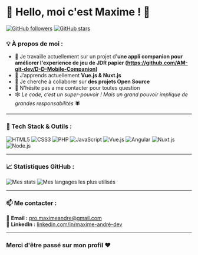 # 👋 Hello, moi c'est Maxime ! 🚀

[![GitHub followers](https://img.shields.io/github/followers/TonPseudo?style=social)](https://github.com/AM-git-dev)
[![GitHub stars](https://img.shields.io/github/stars/TonPseudo?style=social)](https://github.com/AM-git-dev)

### 💡 À propos de moi :

- 🔭 Je travaille actuellement sur un projet d'**une appli companion pour améliorer l'experience de jeu de JDR papier (https://github.com/AM-git-dev/D-D-Mobile-Companion)**
- 🌱 J’apprends actuellement **Vue.js & Nuxt.js**
- 👯 Je cherche à collaborer sur **des projets Open Source**
- 💬 N'hésite pas a me contacter pour toutes question
- 🕸️ *Le code, c’est un super-pouvoir ! Mais un grand pouvoir implique de grandes responsabilités* 🕷️

---

### 🚀 Tech Stack & Outils :
![HTML5](https://img.shields.io/badge/HTML5-%23E34F26.svg?style=for-the-badge&logo=html5&logoColor=white)
![CSS3](https://img.shields.io/badge/CSS3-%231572B6.svg?style=for-the-badge&logo=css3&logoColor=white)
![PHP](https://img.shields.io/badge/PHP-%23777BB4.svg?style=for-the-badge&logo=php&logoColor=white)
![JavaScript](https://img.shields.io/badge/JavaScript-%23F7DF1E.svg?style=for-the-badge&logo=javascript&logoColor=black)
![Vue.js](https://img.shields.io/badge/Vue.js-%2335495e.svg?style=for-the-badge&logo=vuedotjs&logoColor=white)
![Angular](https://img.shields.io/badge/Angular-%23DD0031.svg?style=for-the-badge&logo=angular&logoColor=white)
![Nuxt.js](https://img.shields.io/badge/Nuxt.js-%2300C58E.svg?style=for-the-badge&logo=nuxtdotjs&logoColor=white)
![Node.js](https://img.shields.io/badge/Node.js-%2343853D.svg?style=for-the-badge&logo=nodedotjs&logoColor=white)

---

### 📈 Statistiques GitHub :
![Mes stats](https://github-readme-stats.vercel.app/api?username=AM-git-dev&show_icons=true&theme=radical)
![Mes langages les plus utilisés](https://github-readme-stats.vercel.app/api/top-langs/?username=AM-git-dev&layout=compact&theme=radical)

---

### 📫 Me contacter :
📧 **Email :** pro.maximeandre@gmail.com  
💼 **LinkedIn :** [linkedin.com/in/maxime-andré-dev](www.linkedin.com/in/maxime-andré-dev)

---
### Merci d'être passé sur mon profil ❤️
